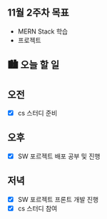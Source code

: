 ## 11월 2주차 목표

- MERN Stack 학습
- 프로젝트

## 🏙️ 오늘 할 일

## 오전

- [x] cs 스터디 준비

## 오후

- [x] SW 포르젝트 배포 공부 및 진행

## 저녁

- [x] SW 포르젝트 프론트 개발 진행
- [x] cs 스터디 참여

